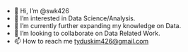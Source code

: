 - 👋 Hi, I’m @swk426
- 👀 I’m interested in Data Science/Analysis.
- 🌱 I’m currently further expanding my knowledge on Data.
- 💞️ I’m looking to collaborate on Data Related Work.
- 📫 How to reach me tyduskim426@gmail.com 

<!---
swk426/swk426 is a ✨ special ✨ repository because its `README.md` (this file) appears on your GitHub profile.
You can click the Preview link to take a look at your changes.
--->
